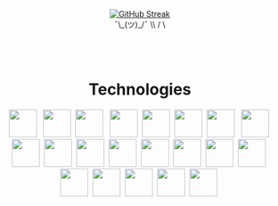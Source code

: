 


<div align="center">
  <a href="https://git.io/streak-stats">
    <img src="http://github-readme-streak-stats.herokuapp.com?user=kowais915&theme=highcontrast" alt="GitHub Streak" />
  </a>
  <div>
    ¯\_(ツ)_/¯
        \\
        / \
  </div>
</div><br><br><br>



<h1 align="center">Technologies</h1>



<p align="center">
  <img src="https://cdn.jsdelivr.net/gh/devicons/devicon/icons/javascript/javascript-original.svg" width="50" height="50" /> &nbsp;
  <img src="https://cdn.jsdelivr.net/gh/devicons/devicon/icons/python/python-original-wordmark.svg" width="50" height="50" />&nbsp;
  <img src="https://cdn.jsdelivr.net/gh/devicons/devicon/icons/c/c-original.svg"  width="50" height="50" /> &nbsp;
  <img src="https://cdn.jsdelivr.net/gh/devicons/devicon/icons/typescript/typescript-original.svg" width="50" height="50"  />&nbsp;
  <img src="https://cdn.jsdelivr.net/gh/devicons/devicon/icons/postgresql/postgresql-original.svg" width="50" height="50" />&nbsp;
  <img src="https://cdn.jsdelivr.net/gh/devicons/devicon/icons/mongodb/mongodb-original.svg" width="50" height="50" />&nbsp;
   <img src="https://cdn.jsdelivr.net/gh/devicons/devicon/icons/react/react-original-wordmark.svg" width="50" height="50"/> &nbsp;
  <img src="https://cdn.jsdelivr.net/gh/devicons/devicon/icons/nextjs/nextjs-original.svg" width="50" height="50" />&nbsp;       
  <img src="https://user-images.githubusercontent.com/25181517/183859966-a3462d8d-1bc7-4880-b353-e2cbed900ed6.png" width="50" height="50" />&nbsp;
  <img src="https://cdn.jsdelivr.net/gh/devicons/devicon/icons/gatsby/gatsby-plain-wordmark.svg" width="50" height="50" />&nbsp;
  <img src="https://cdn.jsdelivr.net/gh/devicons/devicon/icons/angularjs/angularjs-original.svg" width="50" height="50" />&nbsp;
  <img src="https://cdn.jsdelivr.net/gh/devicons/devicon/icons/bootstrap/bootstrap-original.svg"  width="50" height="50" />&nbsp;
  <img src="https://cdn.jsdelivr.net/gh/devicons/devicon/icons/css3/css3-plain-wordmark.svg" width="50" height="50" />&nbsp;
  <img src="https://cdn.jsdelivr.net/gh/devicons/devicon/icons/nodejs/nodejs-original.svg"  width="50" height="50" />&nbsp;
  <img src="https://cdn.jsdelivr.net/gh/devicons/devicon/icons/raspberrypi/raspberrypi-original.svg" width="50" height="50" />&nbsp;
  <img src="https://cdn.jsdelivr.net/gh/devicons/devicon/icons/linux/linux-original.svg"  width="50" height="50"/>&nbsp;
  <img src="https://cdn.jsdelivr.net/gh/devicons/devicon/icons/git/git-original.svg" width="50" height="50"/>&nbsp;
  <img src="https://cdn.jsdelivr.net/gh/devicons/devicon/icons/ubuntu/ubuntu-plain.svg" width="50" height="50" />&nbsp;
  <img src="https://cdn.jsdelivr.net/gh/devicons/devicon/icons/numpy/numpy-original.svg" width="50" height="50" />&nbsp;
  <img src="https://user-images.githubusercontent.com/25181517/183914128-3fc88b4a-4ac1-40e6-9443-9a30182379b7.png" width="50" height="50" />&nbsp;
  <img src="https://user-images.githubusercontent.com/25181517/223639822-2a01e63a-a7f9-4a39-8930-61431541bc06.png" width="50" height="50" />&nbsp;        
          
          

</p>














          
          
          
          
          
          
          
